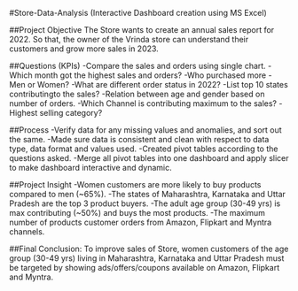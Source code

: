 #Store-Data-Analysis (Interactive Dashboard creation using MS Excel)

##Project Objective
The Store wants to create an annual sales report for 2022. So that, the owner of the Vrinda store can understand their customers and grow more sales in 2023.

##Questions (KPIs)
-Compare the sales and orders using single chart.
-Which month got the highest sales and orders?
-Who purchased more - Men or Women?
-What are different order status in 2022?
-List top 10 states contributingto the sales?
-Relation between age and gender based on number of orders.
-Which Channel is contributing maximum to the sales?
-Highest selling category?

##Process
-Verify data for any missing values and anomalies, and sort out the same.
-Made sure data is consistent and clean with respect to data type, data format and values used.
-Created pivot tables according to the questions asked.
-Merge all pivot tables into one dashboard and apply slicer to make dashboard interactive and dynamic.

##Project Insight
-Women customers are more likely to buy products compared to men (~65%).
-The states of Maharashtra, Karnataka and Uttar Pradesh are the top 3 product buyers.
-The adult age group (30-49 yrs) is max contributing (~50%) and buys the most products.
-The maximum number of products customer orders from Amazon, Flipkart and Myntra channels.

##Final Conclusion:
To improve sales of Store, women customers of the age group (30-49 yrs) living in Maharashtra, Karnataka and Uttar Pradesh must be targeted by showing ads/offers/coupons available on Amazon, Flipkart and Myntra.
